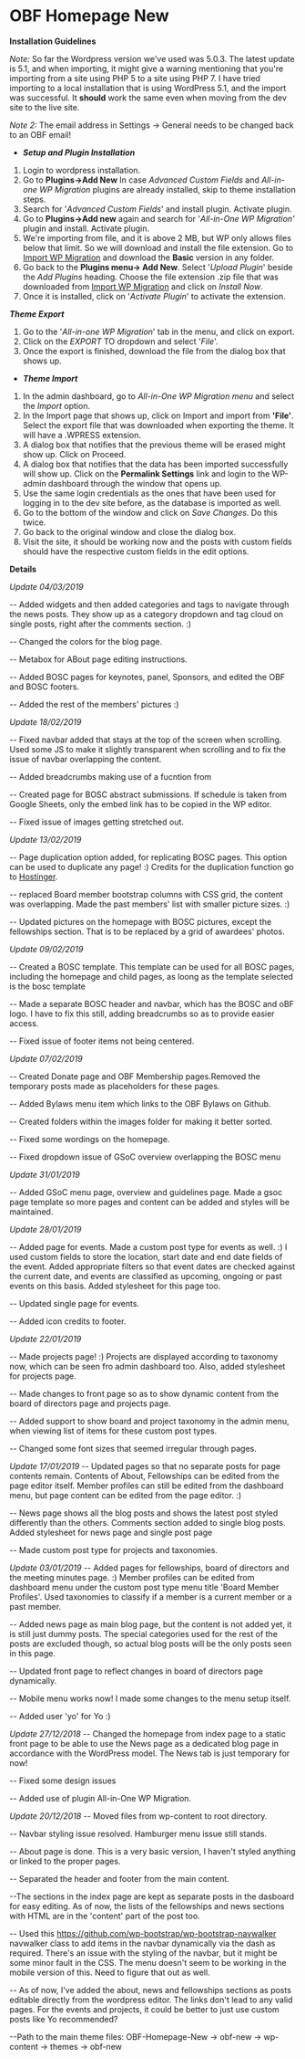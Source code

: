 # OBF Homepage New

**Installation Guidelines**

*Note:* So far the Wordpress version we've used was 5.0.3. The latest update is 5.1, and when importing, it might give a warning mentioning that you're importing from a site using PHP 5 to a site using PHP 7. I have tried importing to a local installation that is using WordPress 5.1, and the import was successful. It **should** work the same even when moving from the dev site to the live site.

*Note 2:* The email address in Settings -> General needs to be changed back to an OBF email!


  * ***Setup and Plugin Installation***

1. Login to wordpress installation.
2. Go to **Plugins->Add New** In case *Advanced Custom Fields* and *All-in-one WP Migration* plugins are already installed, skip to theme installation steps.
3. Search for '*Advanced Custom Fields*' and install plugin. Activate plugin.
4. Go to **Plugins->Add new** again and search for '*All-in-One WP Migration'* plugin and install. Activate plugin.
5. We're importing from file, and it is above 2 MB, but WP only allows files below that limit. So we will download and install the file extension. Go to [Import WP Migration](https://import.wp-migration.com/) and download the **Basic** version in any folder.
6. Go back to the **Plugins menu-> Add New**. Select '*Upload Plugin*' beside the *Add Plugins* heading. Choose the file extension .zip file that was downloaded from [Import WP Migration](https://import.wp-migration.com/) and click on *Install Now*.
7. Once it is installed, click on '*Activate Plugin*' to activate the extension.

***Theme Export***

1. Go to the '*All-in-one WP Migration*' tab in the menu, and click on export.
2. Click on the *EXPORT* TO dropdown and select '*File*'.
3. Once the export is finished, download the file from the dialog box that shows up.


  * ***Theme Import***
 
1. In the admin dashboard, go to *All-in-One WP Migration menu* and select the *Import* option.
2. In the Import page that shows up, click on Import and import from **'File'**. Select the export file that was downloaded when exporting the theme. It will have a .WPRESS extension.
3. A dialog box that notifies that the previous theme will be erased might show up. Click on Proceed. 
4. A dialog box that notifies that the data has been imported successfully will show up. Click on the **Permalink Settings** link and login to the WP-admin dashboard through the window that opens up.
5. Use the same login credentials as the ones that have been used for logging in to the dev site before, as the database is imported as well.
6. Go to the bottom of the window and click on *Save Changes*. Do this twice.
7. Go back to the original window and close the dialog box.
8. Visit the site, it should be working now and the posts with custom fields should have the respective custom fields in the edit options. 
 

**Details**

*Update 04/03/2019*

-- Added widgets and then added categories and tags to navigate through the news posts. They show up as a category dropdown and tag cloud on single posts, right after the comments section. :)

-- Changed the colors for the blog page.

-- Metabox for ABout page editing instructions.

-- Added BOSC pages for keynotes, panel, Sponsors, and edited the OBF and BOSC footers.

-- Added the rest of the members' pictures :)


*Update 18/02/2019*

-- Fixed navbar added that stays at the top of the screen when scrolling. Used some JS to make it slightly transparent when scrolling and to fix the issue of navbar overlapping the content.

-- Added breadcrumbs making use of a fucntion from 

-- Created page for BOSC abstract submissions. If schedule is taken from Google Sheets, only the embed link has to be copied in the WP editor.

-- Fixed issue of images getting stretched out.

*Update 13/02/2019*

-- Page duplication option added, for replicating BOSC pages. This option can be used to duplicate any page! :) Credits for the duplication function go to [Hostinger](https://www.hostinger.in/tutorials/how-to-duplicate-wordpress-page-post).

-- replaced Board member bootstrap columns with CSS grid, the content was overlapping. Made the past members' list with smaller picture sizes. :)

-- Updated pictures on the homepage with BOSC pictures, except the fellowships section. That is to be replaced by a grid of awardees' photos.


*Update 09/02/2019*

-- Created a BOSC template. This template can be used for all BOSC pages, including the homepage and child pages, as loong as the template selected is the bosc template

-- Made a separate BOSC header and navbar, which has the BOSC and oBF logo. I have to fix this still, adding breadcrumbs so as to provide easier access.

-- Fixed issue of footer items not being centered.


*Update 07/02/2019*

-- Created Donate page and OBF Membership pages.Removed the temporary posts made as placeholders for these pages.

-- Added Bylaws menu item which links to the OBF Bylaws on Github.

-- Created folders within the images folder for making it better sorted.

-- Fixed some wordings on the homepage.

-- Fixed dropdown issue of GSoC overview overlapping the BOSC menu


*Update 31/01/2019*

-- Added GSoC menu page, overview and guidelines page. Made a gsoc page template so more pages and content can be added and styles will be maintained. 


*Update 28/01/2019*

-- Added page for events. Made a custom post type for events as well. :) I used custom fields to store the location, start date and end date fields of the event. Added appropriate filters so that event dates are checked against the current date, and events are classified as upcoming, ongoing or past events on this basis. Added stylesheet for this page too.

-- Updated single page for events.

-- Added icon credits to footer.


*Update 22/01/2019*

-- Made projects page! :) Projects are displayed according to taxonomy now, which can be seen fro admin dashboard too. Also, added stylesheet for projects page.

-- Made changes to front page so as to show dynamic content from the board of directors page and projects page.

-- Added support to show board and project taxonomy in the admin menu, when viewing list of items for these custom post types.

-- Changed some font sizes that seemed irregular through pages.


*Update 17/01/2019*
-- Updated pages so that no separate posts for page contents remain. Contents of About, Fellowships can be edited from the page editor itself. Member profiles can still be edited from the dashboard menu, but page content can be edited from the page editor. :)

-- News page shows all the blog posts and shows the latest post styled differently than the others. Comments section added to single blog posts. Added stylesheet for news page and single post page

-- Made custom post type for projects and taxonomies.


*Update 03/01/2019*
-- Added pages for fellowships, board of directors and the meeting minutes page. :) Member profiles can be edited from dashboard menu under the custom post type menu title 'Board Member Profiles'. Used taxonomies to classify if a member is a current member or a past member.

-- Added news page as main blog page, but the content is not added yet, it is still just dummy posts. The special categories used for the rest of the posts are excluded though, so actual blog posts will be the only posts seen in this page. 

-- Updated front page to reflect changes in board of directors page dynamically.

-- Mobile menu works now! I made some changes to the menu setup itself.

-- Added user 'yo' for Yo :)


*Update 27/12/2018*
-- Changed the homepage from index page to a static front page to be able to use the News page as a dedicated blog page in accordance with the WordPress model. The News tab is just temporary for now!

-- Fixed some design issues

-- Added use of plugin All-in-One WP Migration.


*Update 20/12/2018*
-- Moved files from wp-content to root directory.

-- Navbar styling issue resolved. Hamburger menu issue still stands. 

-- About page is done.
This is a very basic version, I haven't styled anything or linked to the proper pages. 

-- Separated the header and footer from the main content.

--The sections in the index page are kept as separate posts in the dasboard for easy editing. As of now, the lists of the fellowships and news sections with HTML are in the 'content' part of the post too. 

-- Used this https://github.com/wp-bootstrap/wp-bootstrap-navwalker navwalker class to add items in the navbar dynamically via the dash as required. There's an issue with the styling of the navbar, but it might be some minor fault in the CSS. The menu doesn't seem to be working in the mobile version of this. Need to figure that out as well.

-- As of now, I've added the about, news and fellowships sections as posts editable directly from the wordpress editor. The links don't lead to any valid pages. For the events and projects, it could be better to just use custom posts like Yo recommended?

--Path to the main theme files: OBF-Homepage-New -> obf-new -> wp-content -> themes -> obf-new

 

